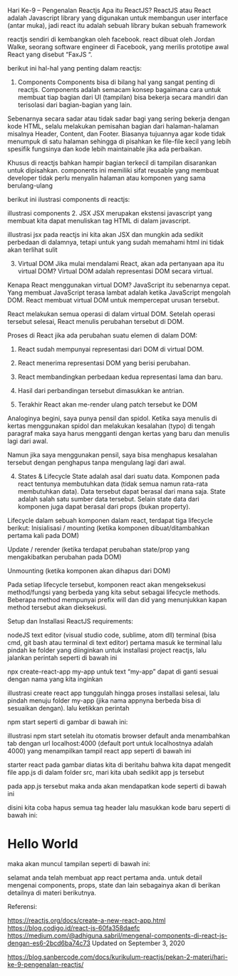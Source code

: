 Hari Ke-9 – Pengenalan Reactjs
Apa itu ReactJS?
ReactJS atau React adalah Javascript library yang digunakan untuk membangun user interface (antar muka), jadi react itu adalah sebuah library bukan sebuah framework

reactjs sendiri di kembangkan oleh facebook. react dibuat oleh Jordan Walke, seorang software engineer di Facebook, yang merilis prototipe awal React yang disebut “FaxJS “.

berikut ini hal-hal yang penting dalam reactjs:

1. Components
Components bisa di bilang hal yang sangat penting di reactjs. Components adalah semacam konsep bagaimana cara untuk membuat tiap bagian dari UI (tampilan) bisa bekerja secara mandiri dan terisolasi dari bagian-bagian yang lain.

Sebenarnya secara sadar atau tidak sadar bagi yang sering bekerja dengan kode HTML, selalu melakukan pemisahan bagian dari halaman-halaman misalnya Header, Content, dan Footer. Biasanya tujuannya agar kode tidak menumpuk di satu halaman sehingga di pisahkan ke file-file kecil yang lebih spesifik fungsinya dan kode lebih maintainable jika ada perbaikan.

Khusus di reactjs bahkan hampir bagian terkecil di tampilan disarankan untuk dipisahkan. components ini memiliki sifat reusable yang membuat developer tidak perlu menyalin halaman atau komponen yang sama berulang-ulang

berikut ini ilustrasi components di reactjs:


illustrasi components
2. JSX
JSX merupakan ekstensi javascript yang membuat kita dapat menuliskan tag HTML di dalam javascript.


illustrasi jsx
pada reactjs ini kita akan JSX dan mungkin ada sedikit perbedaan di dalamnya, tetapi untuk yang sudah memahami html ini tidak akan terlihat sulit

3. Virtual DOM
Jika mulai mendalami React, akan ada pertanyaan apa itu virtual DOM? Virtual DOM adalah representasi DOM secara virtual.

Kenapa React menggunakan virtual DOM? JavaScript itu sebenarnya cepat. Yang membuat JavaScript terasa lambat adalah ketika JavaScript mengolah DOM. React membuat virtual DOM untuk mempercepat urusan tersebut.

React melakukan semua operasi di dalam virtual DOM. Setelah operasi tersebut selesai, React menulis perubahan tersebut di DOM.

Proses di React jika ada perubahan suatu elemen di dalam DOM:

1. React sudah mempunyai representasi dari DOM di virtual DOM.

2. React menerima representasi DOM yang berisi perubahan.

3. React membandingkan perbedaan kedua representasi lama dan baru.

4. Hasil dari perbandingan tersebut dimasukkan ke antrian.

5. Terakhir React akan me-render ulang patch tersebut ke DOM

Analoginya begini, saya punya pensil dan spidol. Ketika saya menulis di kertas menggunakan spidol dan melakukan kesalahan (typo) di tengah paragraf maka saya harus mengganti dengan kertas yang baru dan menulis lagi dari awal.

Namun jika saya menggunakan pensil, saya bisa menghapus kesalahan tersebut dengan penghapus tanpa mengulang lagi dari awal.

4. States & Lifecycle
State adalah asal dari suatu data. Komponen pada react tentunya membutuhkan data (tidak semua namun rata-rata membutuhkan data). Data tersebut dapat berasal dari mana saja. State adalah salah satu sumber data tersebut. Selain state data dari komponen juga dapat berasal dari props (bukan property).

Lifecycle dalam sebuah komponen dalam react, terdapat tiga lifecycle berikut: Inisialisasi / mounting (ketika komponen dibuat/ditambahkan pertama kali pada DOM)

Update / rerender (ketika terdapat perubahan state/prop yang mengakibatkan perubahan pada DOM)

Unmounting (ketika komponen akan dihapus dari DOM)

Pada setiap lifecycle tersebut, komponen react akan mengeksekusi method/fungsi yang berbeda yang kita sebut sebagai lifecycle methods. Beberapa method mempunyai prefix will dan did yang menunjukkan kapan method tersebut akan dieksekusi.

Setup dan Installasi ReactJS
requirements:

nodeJS
text editor (visual studio code, sublime, atom dll)
terminal (bisa cmd, git bash atau terminal di text editor)
pertama masuk ke terminal lalu pindah ke folder yang diinginkan untuk installasi project reactjs, lalu jalankan perintah seperti di bawah ini

npx create-react-app my-app
untuk text “my-app” dapat di ganti sesuai dengan nama yang kita inginkan


illustrasi create react app
tunggulah hingga proses installasi selesai, lalu pindah menuju folder my-app (jika nama appnyna berbeda bisa di sesuaikan dengan). lalu ketikkan perintah

npm start
seperti di gambar di bawah ini:


illustrasi npm start
setelah itu otomatis browser default anda menambahkan tab dengan url localhost:4000 (default port untuk localhostnya adalah 4000) yang menampilkan tampil react app seperti di bawah ini


starter react
pada gambar diatas kita di beritahu bahwa kita dapat mengedit file app.js di dalam folder src, mari kita ubah sedikit app js tersebut


pada app.js tersebut maka anda akan mendapatkan kode seperti di bawah ini


disini kita coba hapus semua tag header lalu masukkan kode baru seperti di bawah ini:

<h1>Hello World</h1>
maka akan muncul tampilan seperti di bawah ini:


selamat anda telah membuat app react pertama anda. untuk detail mengenai components, props, state dan lain sebagainya akan di berikan detailnya di materi berikutnya.

Referensi:

https://reactjs.org/docs/create-a-new-react-app.html
https://blog.codigo.id/react-js-60fa358daefc
https://medium.com/@adhiguna.sabril/mengenal-components-di-react-js-dengan-es6-2bcd6ba74c73
Updated on September 3, 2020

https://blog.sanbercode.com/docs/kurikulum-reactjs/pekan-2-materi/hari-ke-9-pengenalan-reactjs/
